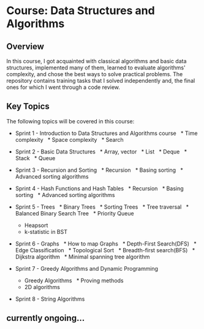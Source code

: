 # Course: Data Structures and Algorithms

## Overview

In this course, I got acquainted with classical algorithms and basic data structures, implemented many of them, learned to evaluate algorithms' complexity, and chose the best ways to solve practical problems.
The repository contains training tasks that I solved independently and, the final ones for which I went through a code review.

## Key Topics

The following topics will be covered in this course:

* Sprint 1 - Introduction to Data Structures and Algorithms course
  * Time complexity
  * Space complexity
  * Search
  
* Sprint 2 - Basic Data Structures
  * Array, vector
  * List
  * Deque
  * Stack
  * Queue
  
* Sprint 3 - Recursion and Sorting
  * Recursion
  * Basing sorting
  * Advanced sorting algorithms
  
* Sprint 4 - Hash Functions and Hash Tables
  * Recursion
  * Basing sorting
  * Advanced sorting algorithms
  
* Sprint 5 - Trees
  * Binary Trees
  * Sorting Trees
  * Tree traversal
  * Balanced Binary Search Tree
  * Priority Queue
  * Heapsort
  * k-statistic in BST
  
* Sprint 6 - Graphs
  * How to map Graphs
  * Depth-First Search(DFS)
  * Edge Classification
  * Topological Sort
  * Breadth-first search(BFS)
  * Dijkstra algorithm
  * Minimal spanning tree algorithm

* Sprint 7 - Greedy Algorithms and Dynamic Programming
  * Greedy Algorithms
  * Proving methods
  * 2D algorithms
  
* Sprint 8 - String Algorithms
  
##  currently ongoing...

